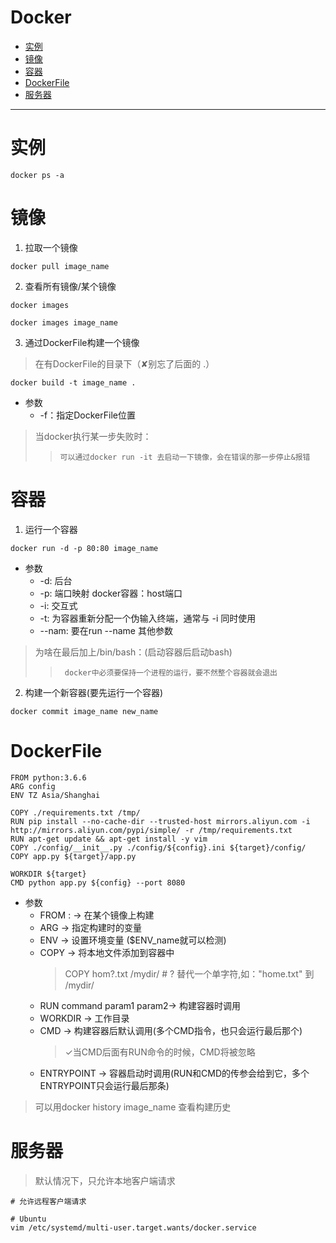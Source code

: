 # Docker

* [实例](#实例)
* [镜像](#镜像)
* [容器](#容器)
* [DockerFile](#DockerFile)
* [服务器](#服务器)

---
# 实例
```
docker ps -a
```

# 镜像
1. 拉取一个镜像
```
docker pull image_name
```

2. 查看所有镜像/某个镜像
```
docker images

docker images image_name
```

3. 通过DockerFile构建一个镜像
> 在有DockerFile的目录下（✘别忘了后面的 .）
```
docker build -t image_name .
```
* 参数
   * -f：指定DockerFile位置
> 当docker执行某一步失败时：
>>     可以通过docker run -it 去启动一下镜像，会在错误的那一步停止&报错   
   
# 容器
1. 运行一个容器
```
docker run -d -p 80:80 image_name
```
* 参数
   * -d: 后台
   * -p: 端口映射 docker容器：host端口
   * -i: 交互式
   * -t: 为容器重新分配一个伪输入终端，通常与 -i 同时使用
   * --nam: 要在run --name 其他参数
> 为啥在最后加上/bin/bash：(启动容器后启动bash)   
>>      docker中必须要保持一个进程的运行，要不然整个容器就会退出

2. 构建一个新容器(要先运行一个容器)
```
docker commit image_name new_name
```

# DockerFile
```
FROM python:3.6.6
ARG config
ENV TZ Asia/Shanghai

COPY ./requirements.txt /tmp/
RUN pip install --no-cache-dir --trusted-host mirrors.aliyun.com -i http://mirrors.aliyun.com/pypi/simple/ -r /tmp/requirements.txt
RUN apt-get update && apt-get install -y vim
COPY ./config/__init__.py ./config/${config}.ini ${target}/config/
COPY app.py ${target}/app.py

WORKDIR ${target}
CMD python app.py ${config} --port 8080
```
* 参数
   * FROM <image>:<tag> → 在某个镜像上构建
   * ARG → 指定构建时的变量
   * ENV → 设置环境变量 ($ENV_name就可以检测)
   * COPY → 将本地文件添加到容器中
     > COPY hom?.txt /mydir/      # ? 替代一个单字符,如："home.txt" 到 /mydir/
   * RUN command param1 param2→ 构建容器时调用
   * WORKDIR → 工作目录
   * CMD → 构建容器后默认调用(多个CMD指令，也只会运行最后那个)
     > ✓当CMD后面有RUN命令的时候，CMD将被忽略
   * ENTRYPOINT → 容器启动时调用(RUN和CMD的传参会给到它，多个ENTRYPOINT只会运行最后那条)
> 可以用docker history image_name 查看构建历史

# 服务器
> 默认情况下，只允许本地客户端请求
```
# 允许远程客户端请求

# Ubuntu
vim /etc/systemd/multi-user.target.wants/docker.service
```
